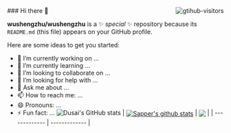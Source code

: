 <a href="https://github.com/wushengzhu">
    <img align="right" src="https://komarev.com/ghpvc/?username=wushengzhu&label=Visitors&color=red&style=flat&logo=github" alt="gtihub-visitors" />
</a>
### Hi there 👋


**wushengzhu/wushengzhu** is a ✨ _special_ ✨ repository because its `README.md` (this file) appears on your GitHub profile.

Here are some ideas to get you started:

- 🔭 I’m currently working on ...
- 🌱 I’m currently learning ...
- 👯 I’m looking to collaborate on ...
- 🤔 I’m looking for help with ...
- 💬 Ask me about ...
- 📫 How to reach me: ...
- 😄 Pronouns: ...
- ⚡ Fun fact: ...
![Dusai's GitHub stats](https://github-readme-stats.vercel.app/api?username=wushengzhu&show_icons=true&theme=radical)
| <a href="https://github.com/wushengzhu"><img align="center" src="https://github-readme-stats.vercel.app/api?username=wushengzhu&show_icons=true&theme=radical" alt="Sapper's github stats" /></a> | <a href="https://github.com/anuraghazra/github-readme-stats"><img align="center" src="https://github-readme-stats.vercel.app/api/top-langs/?username=wushengzhu&layout=compact&theme=radical&hide_border=true" /></a> |
| ------------- | ------------- |
